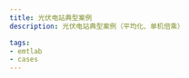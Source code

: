 ```yaml
---
title: 光伏电站典型案例
description: 光伏电站典型案例（平均化、单机倍乘）

tags:
- emtlab
- cases
---
```


<!-- import DocCardList from '@theme/DocCardList';

<DocCardList /> -->